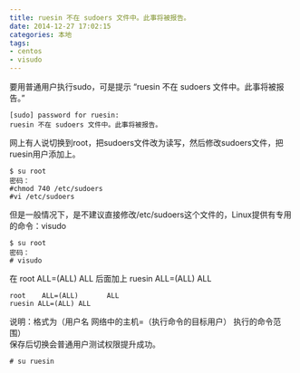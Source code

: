 ```yaml
---
title: ruesin 不在 sudoers 文件中。此事将被报告。
date: 2014-12-27 17:02:15
categories: 本地
tags: 
- centos
- visudo
---
```


要用普通用户执行sudo，可是提示 “ruesin 不在 sudoers 文件中。此事将被报告。”

```
[sudo] password for ruesin:
ruesin 不在 sudoers 文件中。此事将被报告。
```

网上有人说切换到root，把sudoers文件改为读写，然后修改sudoers文件，把ruesin用户添加上。

```
$ su root
密码：
#chmod 740 /etc/sudoers
#vi /etc/sudoers
```

但是一般情况下，是不建议直接修改/etc/sudoers这个文件的，Linux提供有专用的命令：visudo

```
$ su root
密码：
# visudo
```

在 root ALL=(ALL) ALL 后面加上 ruesin ALL=(ALL) ALL

```
root    ALL=(ALL)       ALL
ruesin ALL=(ALL) ALL
```

说明：格式为（用户名 网络中的主机=（执行命令的目标用户） 执行的命令范围）  
保存后切换会普通用户测试权限提升成功。

`# su ruesin`
